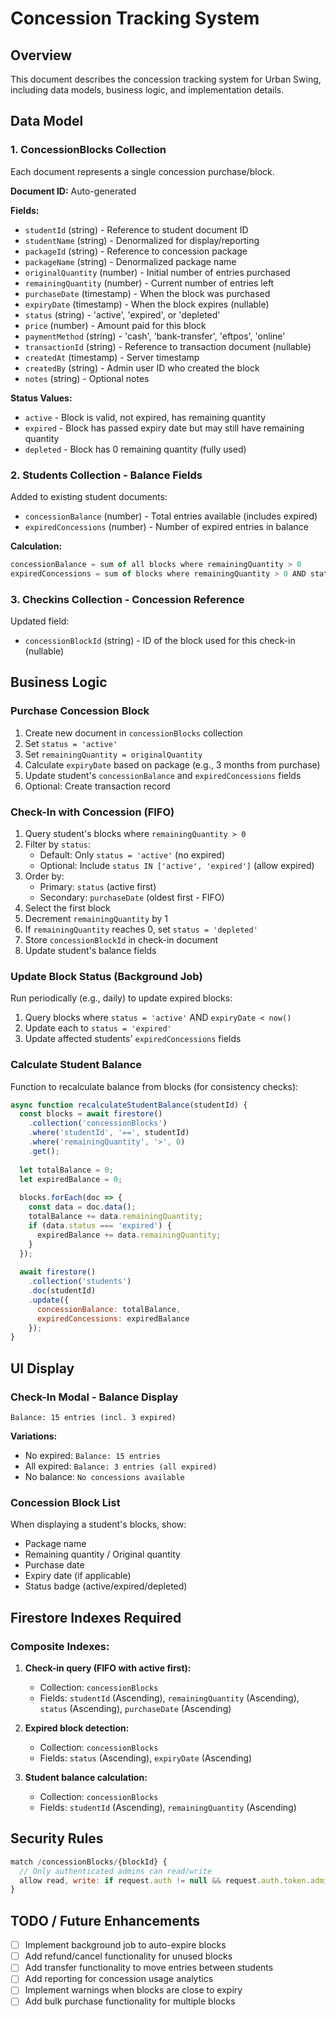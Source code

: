 # Concession Tracking System

## Overview
This document describes the concession tracking system for Urban Swing, including data models, business logic, and implementation details.

## Data Model

### 1. ConcessionBlocks Collection

Each document represents a single concession purchase/block.

**Document ID:** Auto-generated

**Fields:**
- `studentId` (string) - Reference to student document ID
- `studentName` (string) - Denormalized for display/reporting
- `packageId` (string) - Reference to concession package
- `packageName` (string) - Denormalized package name
- `originalQuantity` (number) - Initial number of entries purchased
- `remainingQuantity` (number) - Current number of entries left
- `purchaseDate` (timestamp) - When the block was purchased
- `expiryDate` (timestamp) - When the block expires (nullable)
- `status` (string) - 'active', 'expired', or 'depleted'
- `price` (number) - Amount paid for this block
- `paymentMethod` (string) - 'cash', 'bank-transfer', 'eftpos', 'online'
- `transactionId` (string) - Reference to transaction document (nullable)
- `createdAt` (timestamp) - Server timestamp
- `createdBy` (string) - Admin user ID who created the block
- `notes` (string) - Optional notes

**Status Values:**
- `active` - Block is valid, not expired, has remaining quantity
- `expired` - Block has passed expiry date but may still have remaining quantity
- `depleted` - Block has 0 remaining quantity (fully used)

### 2. Students Collection - Balance Fields

Added to existing student documents:

- `concessionBalance` (number) - Total entries available (includes expired)
- `expiredConcessions` (number) - Number of expired entries in balance

**Calculation:**
```javascript
concessionBalance = sum of all blocks where remainingQuantity > 0
expiredConcessions = sum of blocks where remainingQuantity > 0 AND status = 'expired'
```

### 3. Checkins Collection - Concession Reference

Updated field:
- `concessionBlockId` (string) - ID of the block used for this check-in (nullable)

## Business Logic

### Purchase Concession Block

1. Create new document in `concessionBlocks` collection
2. Set `status = 'active'`
3. Set `remainingQuantity = originalQuantity`
4. Calculate `expiryDate` based on package (e.g., 3 months from purchase)
5. Update student's `concessionBalance` and `expiredConcessions` fields
6. Optional: Create transaction record

### Check-In with Concession (FIFO)

1. Query student's blocks where `remainingQuantity > 0`
2. Filter by `status`:
   - Default: Only `status = 'active'` (no expired)
   - Optional: Include `status IN ['active', 'expired']` (allow expired)
3. Order by:
   - Primary: `status` (active first)
   - Secondary: `purchaseDate` (oldest first - FIFO)
4. Select the first block
5. Decrement `remainingQuantity` by 1
6. If `remainingQuantity` reaches 0, set `status = 'depleted'`
7. Store `concessionBlockId` in check-in document
8. Update student's balance fields

### Update Block Status (Background Job)

Run periodically (e.g., daily) to update expired blocks:

1. Query blocks where `status = 'active'` AND `expiryDate < now()`
2. Update each to `status = 'expired'`
3. Update affected students' `expiredConcessions` fields

### Calculate Student Balance

Function to recalculate balance from blocks (for consistency checks):

```javascript
async function recalculateStudentBalance(studentId) {
  const blocks = await firestore()
    .collection('concessionBlocks')
    .where('studentId', '==', studentId)
    .where('remainingQuantity', '>', 0)
    .get();
  
  let totalBalance = 0;
  let expiredBalance = 0;
  
  blocks.forEach(doc => {
    const data = doc.data();
    totalBalance += data.remainingQuantity;
    if (data.status === 'expired') {
      expiredBalance += data.remainingQuantity;
    }
  });
  
  await firestore()
    .collection('students')
    .doc(studentId)
    .update({
      concessionBalance: totalBalance,
      expiredConcessions: expiredBalance
    });
}
```

## UI Display

### Check-In Modal - Balance Display

```
Balance: 15 entries (incl. 3 expired)
```

**Variations:**
- No expired: `Balance: 15 entries`
- All expired: `Balance: 3 entries (all expired)`
- No balance: `No concessions available`

### Concession Block List

When displaying a student's blocks, show:
- Package name
- Remaining quantity / Original quantity
- Purchase date
- Expiry date (if applicable)
- Status badge (active/expired/depleted)

## Firestore Indexes Required

### Composite Indexes:

1. **Check-in query (FIFO with active first):**
   - Collection: `concessionBlocks`
   - Fields: `studentId` (Ascending), `remainingQuantity` (Ascending), `status` (Ascending), `purchaseDate` (Ascending)

2. **Expired block detection:**
   - Collection: `concessionBlocks`
   - Fields: `status` (Ascending), `expiryDate` (Ascending)

3. **Student balance calculation:**
   - Collection: `concessionBlocks`
   - Fields: `studentId` (Ascending), `remainingQuantity` (Ascending)

## Security Rules

```javascript
match /concessionBlocks/{blockId} {
  // Only authenticated admins can read/write
  allow read, write: if request.auth != null && request.auth.token.admin == true;
}
```

## TODO / Future Enhancements

- [ ] Implement background job to auto-expire blocks
- [ ] Add refund/cancel functionality for unused blocks
- [ ] Add transfer functionality to move entries between students
- [ ] Add reporting for concession usage analytics
- [ ] Implement warnings when blocks are close to expiry
- [ ] Add bulk purchase functionality for multiple blocks
